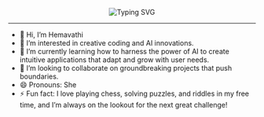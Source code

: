 <div align="center">

![Typing SVG](https://readme-typing-svg.demolab.com?font=Fira+Code&size=24&duration=2500&pause=1200&color=3B82F6&center=true&vCenter=true&width=900&lines=Hi%2C+I'm+Hemavathi+—+Web+Developer;Hi%2C+I'm+Hemavathi+—+MERN+Full+Stack+Developer;Hi%2C+I'm+Hemavathi+—+Backend+Developer)

</div>







---

- 👋 Hi, I’m Hemavathi  
- 👀 I’m interested in creative coding and AI innovations.  
- 🌱 I’m currently learning how to harness the power of AI to create intuitive applications that adapt and grow with user needs.  
- 🤝 I’m looking to collaborate on groundbreaking projects that push boundaries.  
- 😄 Pronouns: She  
- ⚡ Fun fact: I love playing chess, solving puzzles, and riddles in my free time, and I’m always on the lookout for the next great challenge!

<!---
Hemavathi-Code20/Hemavathi-Code20 is a ✨ special ✨ repository because its `README.md` (this file) appears on your GitHub profile.
You can click the Preview link to take a look at your changes.
--->
